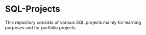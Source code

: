 # SQL-Projects
This repository consists of various SQL projects mainly for learning purposes and for portfolio projects.

